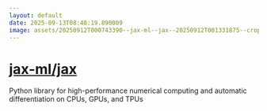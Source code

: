 ```yaml
---
layout: default
date: 2025-09-13T08:48:19.890009
image: assets/20250912T000743390--jax-ml--jax--20250912T001331875--cropped.png
---
```


# [jax-ml/jax](https://github.com/jax-ml/jax)

Python library for high-performance numerical computing and automatic differentiation on CPUs, GPUs, and TPUs
